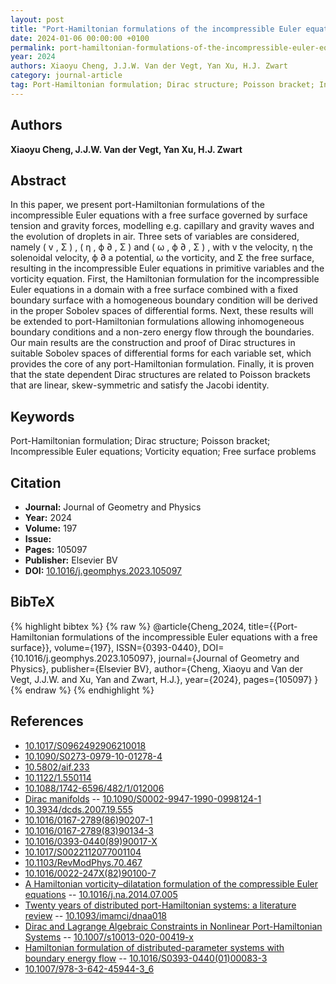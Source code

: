 ```yaml
---
layout: post
title: "Port-Hamiltonian formulations of the incompressible Euler equations with a free surface"
date: 2024-01-06 00:00:00 +0100
permalink: port-hamiltonian-formulations-of-the-incompressible-euler-equations-with-a-free-surface
year: 2024
authors: Xiaoyu Cheng, J.J.W. Van der Vegt, Yan Xu, H.J. Zwart
category: journal-article
tag: Port-Hamiltonian formulation; Dirac structure; Poisson bracket; Incompressible Euler equations; Vorticity equation; Free surface problems
---
```

 
## Authors
**Xiaoyu Cheng, J.J.W. Van der Vegt, Yan Xu, H.J. Zwart**
 
## Abstract
In this paper, we present port-Hamiltonian formulations of the incompressible Euler equations with a free surface governed by surface tension and gravity forces, modelling e.g. capillary and gravity waves and the evolution of droplets in air. Three sets of variables are considered, namely ( v , Σ ) , ( η , ϕ ∂ , Σ ) and ( ω , ϕ ∂ , Σ ) , with v the velocity, η the solenoidal velocity, ϕ ∂ a potential, ω the vorticity, and Σ the free surface, resulting in the incompressible Euler equations in primitive variables and the vorticity equation. First, the Hamiltonian formulation for the incompressible Euler equations in a domain with a free surface combined with a fixed boundary surface with a homogeneous boundary condition will be derived in the proper Sobolev spaces of differential forms. Next, these results will be extended to port-Hamiltonian formulations allowing inhomogeneous boundary conditions and a non-zero energy flow through the boundaries. Our main results are the construction and proof of Dirac structures in suitable Sobolev spaces of differential forms for each variable set, which provides the core of any port-Hamiltonian formulation. Finally, it is proven that the state dependent Dirac structures are related to Poisson brackets that are linear, skew-symmetric and satisfy the Jacobi identity.
 
## Keywords
Port-Hamiltonian formulation; Dirac structure; Poisson bracket; Incompressible Euler equations; Vorticity equation; Free surface problems
 
## Citation
- **Journal:** Journal of Geometry and Physics
- **Year:** 2024
- **Volume:** 197
- **Issue:** 
- **Pages:** 105097
- **Publisher:** Elsevier BV
- **DOI:** [10.1016/j.geomphys.2023.105097](https://doi.org/10.1016/j.geomphys.2023.105097)
 
## BibTeX
{% highlight bibtex %}
{% raw %}
@article{Cheng_2024,
  title={{Port-Hamiltonian formulations of the incompressible Euler equations with a free surface}},
  volume={197},
  ISSN={0393-0440},
  DOI={10.1016/j.geomphys.2023.105097},
  journal={Journal of Geometry and Physics},
  publisher={Elsevier BV},
  author={Cheng, Xiaoyu and Van der Vegt, J.J.W. and Xu, Yan and Zwart, H.J.},
  year={2024},
  pages={105097}
}
{% endraw %}
{% endhighlight %}
 
## References
- [10.1017/S0962492906210018](https://doi.org/10.1017/S0962492906210018)
- [10.1090/S0273-0979-10-01278-4](https://doi.org/10.1090/S0273-0979-10-01278-4)
- [10.5802/aif.233](https://doi.org/10.5802/aif.233)
- [10.1122/1.550114](https://doi.org/10.1122/1.550114)
- [10.1088/1742-6596/482/1/012006](https://doi.org/10.1088/1742-6596/482/1/012006)
- [Dirac manifolds](dirac-manifolds) -- [10.1090/S0002-9947-1990-0998124-1](https://doi.org/10.1090/S0002-9947-1990-0998124-1)
- [10.3934/dcds.2007.19.555](https://doi.org/10.3934/dcds.2007.19.555)
- [10.1016/0167-2789(86)90207-1](https://doi.org/10.1016/0167-2789(86)90207-1)
- [10.1016/0167-2789(83)90134-3](https://doi.org/10.1016/0167-2789(83)90134-3)
- [10.1016/0393-0440(89)90017-X](https://doi.org/10.1016/0393-0440(89)90017-X)
- [10.1017/S0022112077001104](https://doi.org/10.1017/S0022112077001104)
- [10.1103/RevModPhys.70.467](https://doi.org/10.1103/RevModPhys.70.467)
- [10.1016/0022-247X(82)90100-7](https://doi.org/10.1016/0022-247X(82)90100-7)
- [A Hamiltonian vorticity–dilatation formulation of the compressible Euler equations](a-hamiltonian-vorticity-dilatation-formulation-of-the-compressible-euler-equations) -- [10.1016/j.na.2014.07.005](https://doi.org/10.1016/j.na.2014.07.005)
- [Twenty years of distributed port-Hamiltonian systems: a literature review](twenty-years-of-distributed-port-hamiltonian-systems-a-literature-review) -- [10.1093/imamci/dnaa018](https://doi.org/10.1093/imamci/dnaa018)
- [Dirac and Lagrange Algebraic Constraints in Nonlinear Port-Hamiltonian Systems](dirac-and-lagrange-algebraic-constraints-in-nonlinear-port-hamiltonian-systems) -- [10.1007/s10013-020-00419-x](https://doi.org/10.1007/s10013-020-00419-x)
- [Hamiltonian formulation of distributed-parameter systems with boundary energy flow](hamiltonian-formulation-of-distributed-parameter-systems-with-boundary-energy-flow) -- [10.1016/S0393-0440(01)00083-3](https://doi.org/10.1016/S0393-0440(01)00083-3)
- [10.1007/978-3-642-45944-3_6](https://doi.org/10.1007/978-3-642-45944-3_6)

